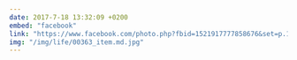 ```yaml
---
date: 2017-7-18 13:32:09 +0200
embed: "facebook"
link: "https://www.facebook.com/photo.php?fbid=1521917777858676&set=p.1521917777858676&type=3&theater"
img: "/img/life/00363_item.md.jpg"
---
```

